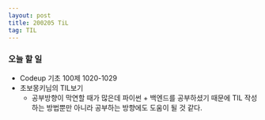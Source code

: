 ```yaml
---
layout: post
title: 200205 TiL
tag: TIL
---
```


### 오늘 할 일
- Codeup 기초 100제 1020-1029
- 초보몽키님의 TIL보기
  - 공부방향이 막연할 때가 많은데 파이썬 + 백엔드를 공부하셨기 때문에 TIL 작성하는 방법뿐만 아니라 공부하는 방향에도 도움이 될 것 같다.
